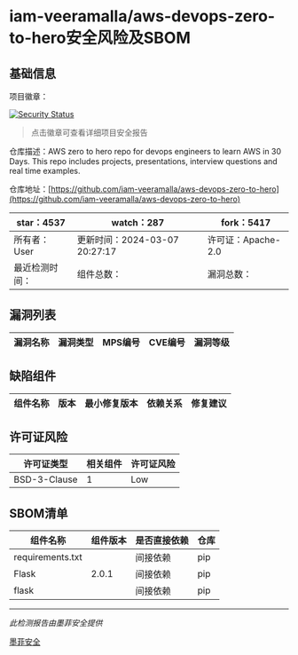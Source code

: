 # iam-veeramalla/aws-devops-zero-to-hero安全风险及SBOM

## 基础信息

项目徽章：

[![Security Status](https://www.murphysec.com/platform3/v31/badge/1766176856587378688.svg)](https://www.murphysec.com/console/report/1691514575231148032/1766176856587378688)

> 点击徽章可查看详细项目安全报告

仓库描述：AWS zero to hero repo for devops engineers to learn AWS in 30 Days. This repo includes projects, presentations, interview questions and real time examples.

仓库地址：[https://github.com/iam-veeramalla/aws-devops-zero-to-hero](https://github.com/iam-veeramalla/aws-devops-zero-to-hero)

| star：4537 | watch：287 | fork：5417 |
| ----------- | -------------- | ------------ |
| 所有者：User | 更新时间：2024-03-07 20:27:17 | 许可证：Apache-2.0 |
| 最近检测时间： | 组件总数： | 漏洞总数： |




## 漏洞列表

| 漏洞名称 | 漏洞类型 | MPS编号 | CVE编号 | 漏洞等级 |
| ------- | ------ | ------- | ------ | ----- |





## 缺陷组件

| 组件名称 | 版本 | 最小修复版本 | 依赖关系 | 修复建议 |
| -------- | ---- | ------------ | -------- | -------- |





## 许可证风险

| 许可证类型 | 相关组件 | 许可证风险 |
| ---------- | -------- | ---------- |
|BSD-3-Clause|1|Low|




## SBOM清单

| 组件名称 | 组件版本 | 是否直接依赖 | 仓库 |
| -------- | -------- | ------------ | ---- |
|requirements.txt||间接依赖|pip|
|Flask|2.0.1|间接依赖|pip|
|flask||间接依赖|pip|


------

*此检测报告由墨菲安全提供*

[墨菲安全](www.murphysec.com)